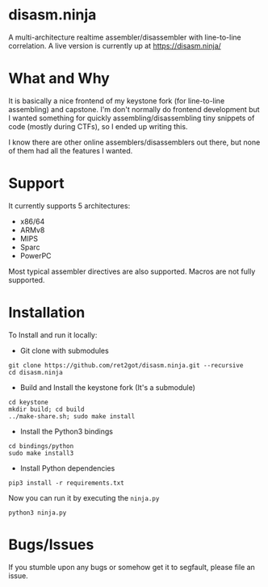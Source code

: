 # disasm.ninja
A multi-architecture realtime assembler/disassembler with line-to-line correlation. A live version is currently up at https://disasm.ninja/

# What and Why
It is basically a nice frontend of my keystone fork (for line-to-line assembling) and capstone. I'm don't normally do frontend development but I wanted something for quickly assembling/disassembling tiny snippets of code (mostly during CTFs), so I ended up writing this. 

I know there are other online assemblers/disassemblers out there, but none of them had all the features I wanted. 

# Support
It currently supports 5 architectures:

- x86/64
- ARMv8
- MIPS
- Sparc
- PowerPC

Most typical assembler directives are also supported. Macros are not fully supported. 

# Installation

To Install and run it locally: 

- Git clone with submodules

```
git clone https://github.com/ret2got/disasm.ninja.git --recursive
cd disasm.ninja
```

- Build and Install the keystone fork (It's a submodule)

```
cd keystone
mkdir build; cd build
../make-share.sh; sudo make install
```

- Install the Python3 bindings



```
cd bindings/python
sudo make install3
```

- Install Python dependencies

```
pip3 install -r requirements.txt
```

Now you can run it by executing the `ninja.py`

```
python3 ninja.py
```

# Bugs/Issues

If you stumble upon any bugs or somehow get it to segfault, please file an issue.
